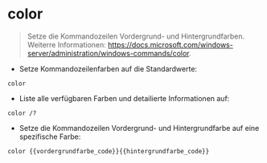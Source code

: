 # color

> Setze die Kommandozeilen Vordergrund- und Hintergrundfarben.
> Weiterre Informationen: <https://docs.microsoft.com/windows-server/administration/windows-commands/color>.

- Setze Kommandozeilenfarben auf die Standardwerte:

`color`

- Liste alle verfügbaren Farben und detailierte Informationen auf:

`color /?`

- Setze die Kommandozeilen Vordergrund- und Hintergrundfarbe auf eine spezifische Farbe:

`color {{vordergrundfarbe_code}}{{hintergrundfarbe_code}}`
